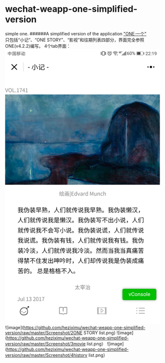 # wechat-weapp-one-simplified-version
simple one.
######A simplified version of the application ["ONE·一个"](http://wufazhuce.com/) <br>
只包括“小记”、“ONE STORY”、“影视”和往期列表四部分，界面完全参照ONE(v4.2.2)编写。
4个tab界面：
![image](https://github.com/heziximu/wechat-weapp-one-simplified-version/raw/master/Screenshot/1index.png)
![image](https://github.com/heziximu/wechat-weapp-one-simplified-version/raw/master/Screenshot/2ONE STORY list.png)
![image](https://github.com/heziximu/wechat-weapp-one-simplified-version/raw/master/Screenshot/3movie list.png）
![image](https://github.com/heziximu/wechat-weapp-one-simplified-version/raw/master/Screenshot/4history list.png）
